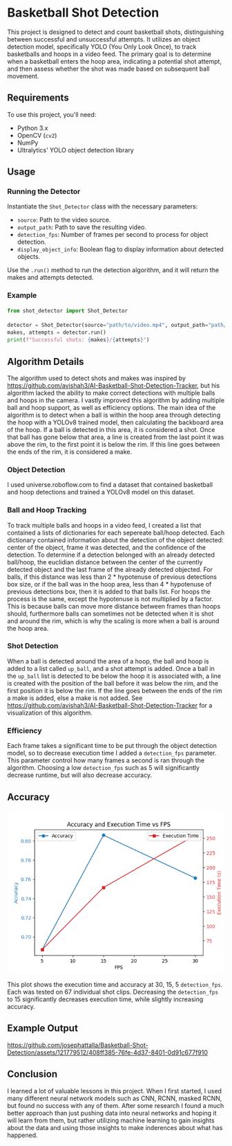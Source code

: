 # Basketball Shot Detection

This project is designed to detect and count basketball shots, distinguishing between successful and unsuccessful attempts. It utilizes an object detection model, specifically YOLO (You Only Look Once), to track basketballs and hoops in a video feed. The primary goal is to determine when a basketball enters the hoop area, indicating a potential shot attempt, and then assess whether the shot was made based on subsequent ball movement.

## Requirements

To use this project, you'll need:

- Python 3.x
- OpenCV (`cv2`)
- NumPy
- Ultralytics' YOLO object detection library

## Usage

### Running the Detector

Instantiate the `Shot_Detector` class with the necessary parameters:

- `source`: Path to the video source.
- `output_path`: Path to save the resulting video.
- `detection_fps`: Number of frames per second to process for object detection.
- `display_object_info`: Boolean flag to display information about detected objects.

Use the `.run()` method to run the detection algorithm, and it will return the makes and attempts detected.

### Example

```python
from shot_detector import Shot_Detector

detector = Shot_Detector(source="path/to/video.mp4", output_path="path/to/output", detection_fps=30, display_object_info=True)
makes, attempts = detector.run()
print(f"Successful shots: {makes}/{attempts}")
```

## Algorithm Details

The algorithm used to detect shots and makes was inspired by https://github.com/avishah3/AI-Basketball-Shot-Detection-Tracker, but his algorithm lacked the ability to make correct detections with multiple balls and hoops in the camera. I vastly improved this algorithm by adding multiple ball and hoop support, as well as efficiency options. The main idea of the algorithm is to detect when a ball is within the hoop area through detecting the hoop with a YOLOv8 trained model, then calculating the backboard area of the hoop. If a ball is detected in this area, it is considered a shot. Once that ball has gone below that area, a line is created from the last point it was above the rim, to the first point it is below the rim. If this line goes between the ends of the rim, it is considered a make. 

### Object Detection

I used universe.roboflow.com to find a dataset that contained basketball and hoop detections and trained a YOLOv8 model on this dataset.

### Ball and Hoop Tracking

To track multiple balls and hoops in a video feed, I created a list that contained a lists of dictionaries for each sepereate ball/hoop detected. Each dictionary contained information about the detection of the object detected: center of the object, frame it was detected, and the confidence of the detection. To determine if a detection belonged with an already detected ball/hoop, the euclidian distance between the center of the currently detected object and the last frame of the already detected objected. For balls, if this distance was less than 2 * hypotenuse of previous detections box size, or if the ball was in the hoop area, less than 4 * hypotenuse of previous detections box, then it is added to that balls list. For hoops the process is the same, except the hypotenuse is not multiplied by a factor. This is because balls can move more distance between frames than hoops should, furthermore balls can sometimes not be detected when it is shot and around the rim, which is why the scaling is more when a ball is around the hoop area.

### Shot Detection

When a ball is detected around the area of a hoop, the ball and hoop is added to a list called `up_ball`, and a shot attempt is added. Once a ball in the `up_ball` list is detected to be below the hoop it is associated with, a line is created with the position of the ball before it was below the rim, and the first position it is below the rim. If the line goes between the ends of the rim a make is added, else a make is not added. See https://github.com/avishah3/AI-Basketball-Shot-Detection-Tracker for a visualization of this algorithm.

### Efficiency

Each frame takes a significant time to be put through the object detection model, so to decrease execution time I added a `detection_fps` parameter. This parameter control how many frames a second is ran through the algorithm. Choosing a low `detection_fps` such as 5 will significantly decrease runtime, but will also decrease accuracy. 

## Accuracy

![](plot.png)

This plot shows the execution time and accuracy at 30, 15, 5 `detection_fps`. Each was tested on 67 individual shot clips. Decreasing the `detection_fps` to 15 significantly decreases execution time, while slightly increasing accuracy.

## Example Output

https://github.com/josephattalla/Basketball-Shot-Detection/assets/121779512/408ff385-76fe-4d37-8401-0d91c677f910

## Conclusion

I learned a lot of valuable lessons in this project. When I first started, I used many different neural network models such as CNN, RCNN, masked RCNN, but found no success with any of them. After some research I found a much better approach than just pushing data into neural networks and hoping it will learn from them, but rather utilizing machine learning to gain insights about the data and using those insights to make inderences about what has happened.




